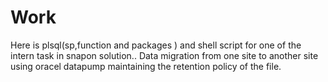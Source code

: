 # Work
Here is plsql(sp,function and packages ) and shell script for one of the intern task in snapon solution..
Data migration from one site to another site using oracel datapump maintaining the retention policy of the file.
 
